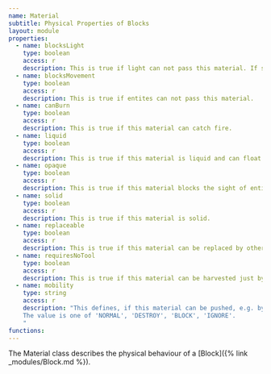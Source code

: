 ```yaml
---
name: Material
subtitle: Physical Properties of Blocks
layout: module
properties:
  - name: blocksLight
    type: boolean
    access: r
    description: This is true if light can not pass this material. If so it will prevent grass from growing on dirt underneath and kill any grass below it.
  - name: blocksMovement
    type: boolean
    access: r
    description: This is true if entites can not pass this material.
  - name: canBurn
    type: boolean
    access: r
    description: This is true if this material can catch fire.
  - name: liquid
    type: boolean
    access: r
    description: This is true if this material is liquid and can float.
  - name: opaque
    type: boolean
    access: r
    description: This is true if this material blocks the sight of entities.
  - name: solid
    type: boolean
    access: r
    description: This is true if this material is solid.
  - name: replaceable
    type: boolean
    access: r
    description: This is true if this material can be replaced by other blocks, eg. snow, vines, and tall grass.
  - name: requiresNoTool
    type: boolean
    access: r
    description: This is true if this material can be harvested just by hands.
  - name: mobility
    type: string
    access: r
    description: "This defines, if this material can be pushed, e.g. by a piston.
    The value is one of 'NORMAL', 'DESTROY', 'BLOCK', 'IGNORE'.
    "
functions:
---
```


The Material class describes the physical behaviour of a [Block]({% link _modules/Block.md %}).
